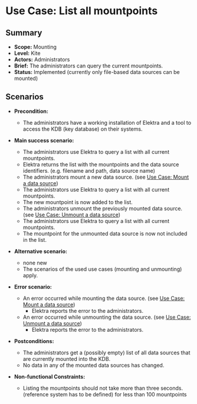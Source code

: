 # Use Case: List all mountpoints

## Summary

- **Scope:** Mounting
- **Level:** Kite
- **Actors:** Administrators
- **Brief:** The administrators can query the current mountpoints.
- **Status:** Implemented (currently only file-based data sources can be mounted)

## Scenarios

- **Precondition:**

  - The administrators have a working installation of Elektra and a tool to access the KDB (key database) on their systems.

- **Main success scenario:**

  - The administrators use Elektra to query a list with all current mountpoints.
  - Elektra returns the list with the mountpoints and the data source identifiers. (e.g. filename and path, data source name)
  - The administrators mount a new data source. (see [Use Case: Mount a data source](./UC_mount.md))
  - The administrators use Elektra to query a list with all current mountpoints.
  - The new mountpoint is now added to the list.
  - The administrators unmount the previously mounted data source. (see [Use Case: Unmount a data source](./UC_unmount.md))
  - The administrators use Elektra to query a list with all current mountpoints.
  - The mountpoint for the unmounted data source is now not included in the list.

- **Alternative scenario:**

  - none new
  - The scenarios of the used use cases (mounting and unmounting) apply.

- **Error scenario:**

  - An error occurred while mounting the data source. (see [Use Case: Mount a data source](./UC_mount.md))
    - Elektra reports the error to the administrators.
  - An error occurred while unmounting the data source. (see [Use Case: Unmount a data source](./UC_unmount.md))
    - Elektra reports the error to the administrators.

- **Postconditions:**

  - The administrators get a (possibly empty) list of all data sources that are currently mounted into the KDB.
  - No data in any of the mounted data sources has changed.

- **Non-functional Constraints:**

  - Listing the mountpoints should not take more than three seconds. (reference system has to be defined) for less than 100 mountpoints
